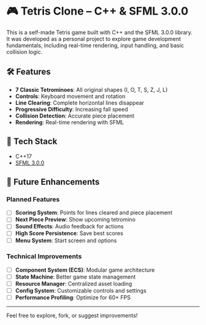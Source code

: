 # 🎮 Tetris Clone – C++ & SFML 3.0.0

This is a self-made Tetris game built with C++ and the SFML 3.0.0 library.  
It was developed as a personal project to explore game development fundamentals, including real-time rendering, input handling, and basic collision logic.

## 🛠 Features

- **7 Classic Tetrominoes**: All original shapes (I, O, T, S, Z, J, L)
- **Controls**: Keyboard movement and rotation
- **Line Clearing**: Complete horizontal lines disappear
- **Progressive Difficulty**: Increasing fall speed
- **Collision Detection**: Accurate piece placement
- **Rendering**: Real-time rendering with SFML

## 🚀 Tech Stack

- C++17  
- [SFML 3.0.0](https://www.sfml-dev.org/)

## 🔮 Future Enhancements

### Planned Features
- [ ] **Scoring System**: Points for lines cleared and piece placement
- [ ] **Next Piece Preview**: Show upcoming tetromino
- [ ] **Sound Effects**: Audio feedback for actions
- [ ] **High Score Persistence**: Save best scores
- [ ] **Menu System**: Start screen and options

### Technical Improvements
- [ ] **Component System (ECS)**: Modular game architecture
- [ ] **State Machine**: Better game state management
- [ ] **Resource Manager**: Centralized asset loading
- [ ] **Config System**: Customizable controls and settings
- [ ] **Performance Profiling**: Optimize for 60+ FPS

---

Feel free to explore, fork, or suggest improvements!